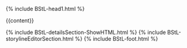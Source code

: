 {% include BStL-head1.html %}
<!--the content is the dynamic part of the page which are
1. the storyLineTable itself
2. the details section
-->
{{content}}
<!--**********************************************-->

{% include BStL-detailsSection-ShowHTML.html %}
{% include BStL-storylineEditorSection.html %}
{% include BStL-foot.html %}